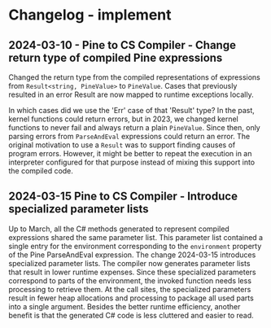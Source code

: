 # Changelog - implement

## 2024-03-10 - Pine to CS Compiler - Change return type of compiled Pine expressions

Changed the return type from the compiled representations of expressions from `Result<string, PineValue>` to `PineValue`.
Cases that previously resulted in an error Result are now mapped to runtime exceptions locally.

In which cases did we use the 'Err' case of that 'Result' type?
In the past, kernel functions could return errors, but in 2023, we changed kernel functions to never fail and always return a plain `PineValue`. Since then, only parsing errors from `ParseAndEval` expressions could return an error. The original motivation to use a `Result` was to support finding causes of program errors. However, it might be better to repeat the execution in an interpreter configured for that purpose instead of mixing this support into the compiled code.

## 2024-03-15 Pine to CS Compiler - Introduce specialized parameter lists

Up to March, all the C# methods generated to represent compiled expressions shared the same parameter list. This parameter list contained a single entry for the environment corresponding to the `environment` property of the Pine ParseAndEval expression.
The change 2024-03-15 introduces specialized parameter lists. The compiler now generates parameter lists that result in lower runtime expenses. Since these specialized parameters correspond to parts of the environment, the invoked function needs less processing to retrieve them. At the call sites, the specialized parameters result in fewer heap allocations and processing to package all used parts into a single argument. Besides the better runtime efficiency, another benefit is that the generated C# code is less cluttered and easier to read.
